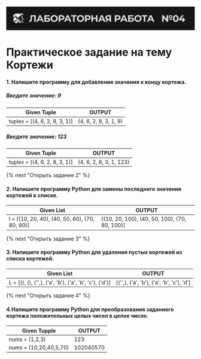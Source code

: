 ![alt MATE Programming Lab](https://github.com/MATE-Programming/4_Tuples/blob/main/lab_4.svg?raw=true)
# Практическое задание на тему Кортежи

#### 1. Напишите программу для добавления значения к концу кортежа.

##### Введите значение: 9

| Given Tuple | OUTPUT |
|   ---   |   ---  |
| tuplex = [(4, 6, 2, 8, 3, 1)] | (4, 6, 2, 8, 3, 1, 9)  |

##### Введите значение: 123

| Given Tuple | OUTPUT |
|   ---   |   ---  |
| tuplex = [(4, 6, 2, 8, 3, 1)] | (4, 6, 2, 8, 3, 1, 123)  |

{% next "Открыть задание 2" %}
#### 2. Напишите программу Python для замены последнего значения кортежей в списке.


| Given List | OUTPUT |
|   ---   | --- |
| l = [(10, 20, 40), (40, 50, 60), (70, 80, 90)] | [(10, 20, 100), (40, 50, 100), (70, 80, 100)] |
                    
{% next "Открыть задание 3" %}
#### 3. Напишите программу Python для удаления пустых кортежей из списка кортежей.


| Given List | OUTPUT |
|   ---   |   ---  |
| L = [(), (), ('',), ('a', 'b'), ('a', 'b', 'c'), ('d')] | [('',), ('a', 'b'), ('a', 'b', 'c'), 'd'] |


{% next "Открыть задание 4" %}
#### 4.Напишите программу Python для преобразования заданного кортежа положительных целых чисел в целое число.


| Given Tupple | OUTPUT |
|   ---   |   ---  |
| nums = (1,2,3) | 123 |
| nums = (10,20,40,5,70) | 102040570 |

